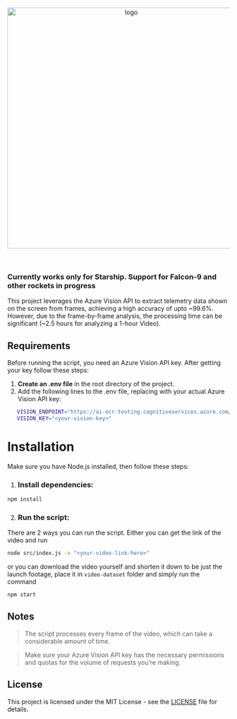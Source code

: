 <div align="center">
	<br />
	<p>
		<img src="https://github.com/user-attachments/assets/24023511-022d-4fd3-a0a3-187d1d714dfa" width="546" alt="logo" />
	</p>
	<br />
</div>

### Currently works only for Starship. Support for Falcon-9 and other rockets in progress

This project leverages the Azure Vision API to extract telemetry data shown on the screen from frames, achieving a high accuracy of upto ~99.6%. However, due to the frame-by-frame analysis, the processing time can be significant (~2.5 hours for analyzing a 1-hour Video).

## Requirements

Before running the script, you need an Azure Vision API key. After getting your key follow these steps:

1. **Create an .env file** in the root directory of the project.
2. Add the following lines to the .env file, replacing <your-vision-key> with your actual Azure Vision API key:

```bash
   VISION_ENDPOINT="https://ai-ocr-testing.cognitiveservices.azure.com/"
   VISION_KEY="<your-vision-key>"
```

# Installation
Make sure you have Node.js installed, then follow these steps:

1. ### Install dependencies:

```bash
npm install
```

2. ### Run the script:
There are 2 ways you can run the script. Either you can get the link of the video and run

```bash
node src/index.js -v "<your-video-link-here>"
```
or you can download the video yourself and shorten it down to be just the launch footage, place it in `video-dataset` folder and simply run the command
```bash
npm start
```

## Notes
> The script processes every frame of the video, which can take a considerable amount of time.

> Make sure your Azure Vision API key has the necessary permissions and quotas for the volume of requests you’re making.



## License

This project is licensed under the MIT License - see the [LICENSE](LICENSE) file for details.
